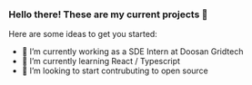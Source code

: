 ### Hello there! These are my current projects 👋

Here are some ideas to get you started:

- 🔭 I’m currently working as a SDE Intern at Doosan Gridtech
- 🌱 I’m currently learning React / Typescript
- 👯 I’m looking to start contrubuting to open source

